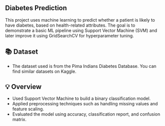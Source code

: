 ## Diabetes Prediction
This project uses machine learning to predict whether a patient is likely to have diabetes, based on health-related attributes. The goal is to demonstrate a basic ML pipeline using Support Vector Machine (SVM) and later improve it using GridSearchCV for hyperparameter tuning.

## 📚 Dataset 
- The dataset used is from the Pima Indians Diabetes Database. You can find similar datasets on Kaggle.

## 💡 Overview
- Used Support Vector Machine to build a binary classification model.
- Applied preprocessing techniques such as handling missing values and feature scaling.
- Evaluated the model using accuracy, classification report, and confusion matrix.
